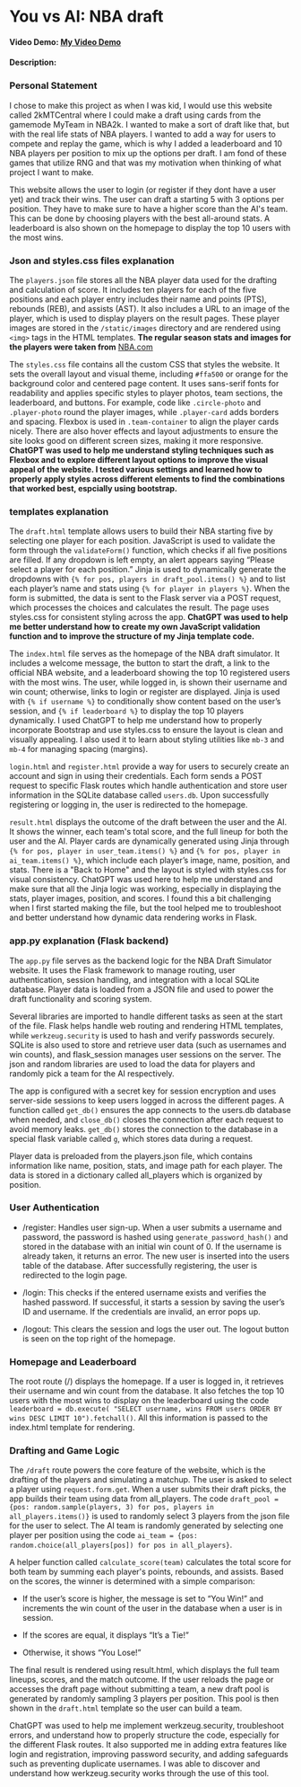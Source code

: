 # You vs AI: NBA draft
#### Video Demo:  [My Video Demo](https://youtu.be/-eNR6ktSaKc?si=r7uYNSc2HzJo-U4z)
#### Description:

### Personal Statement
I chose to make this project as when I was kid, I would use this website called 2kMTCentral where I could make a draft using cards from the gamemode MyTeam in NBA2k. I wanted to make a sort of draft like that, but with the real life stats of NBA players. I wanted to add a way for users to compete and replay the game, which is why I added a leaderboard and 10 NBA players per position to mix up the options per draft. I am fond of these games that utilize RNG and that was my motivation when thinking of what project I want to make.

This website allows the user to login (or register if they dont have a user yet) and track their wins. The user can draft a starting 5 with 3 options per position. They have to make sure to have a higher score than the AI's team. This can be done by choosing players with the best all-around stats. A leaderboard is also shown on the homepage to display the top 10 users with the most wins.

### Json and styles.css files explanation
The `players.json` file stores all the NBA player data used for the drafting and calculation of score. It includes ten players for each of the five positions and each player entry includes their name and points (PTS), rebounds (REB), and assists (AST). It also includes a URL to an image of the player, which is used to display players on the result pages. These player images are stored in the `/static/images` directory and are rendered using `<img>` tags in the HTML templates.
**The regular season stats and images for the players were taken from** [NBA.com](https://ph.global.nba.com/statistics/)

The `styles.css` file contains all the custom CSS that styles the website. It sets the overall layout and visual theme, including `#ffa500` or orange for the background color and centered page content. It uses sans-serif fonts for readability and applies specific styles to player photos, team sections, the leaderboard, and buttons. For example, code like `.circle-photo` and `.player-photo` round the player images, while `.player-card` adds borders and spacing. Flexbox is used in `.team-container` to align the player cards nicely. There are also hover effects and layout adjustments to ensure the site looks good on different screen sizes, making it more responsive. **ChatGPT was used to help me understand styling techniques such as Flexbox and to explore different layout options to improve the visual appeal of the website. I tested various settings and learned how to properly apply styles across different elements to find the combinations that worked best, espcially using bootstrap.**

### templates explanation
The `draft.html` template allows users to build their NBA starting five by selecting one player for each position. JavaScript is used to validate the form through the `validateForm()` function, which checks if all five positions are filled. If any dropdown is left empty, an alert appears saying “Please select a player for each position.” Jinja is used to dynamically generate the dropdowns with `{% for pos, players in draft_pool.items() %}` and to list each player’s name and stats using `{% for player in players %}`. When the form is submitted, the data is sent to the Flask server via a POST request, which processes the choices and calculates the result. The page uses styles.css for consistent styling across the app. **ChatGPT was used to help me better understand how to create my own JavaScript validation function and to improve the structure of my Jinja template code.**

The `index.html` file serves as the homepage of the NBA draft simulator. It includes a welcome message, the button to start the draft, a link to the official NBA website, and a leaderboard showing the top 10 registered users with the most wins. The user, while logged in, is shown their username and win count; otherwise, links to login or register are displayed. Jinja is used with `{% if username %}` to conditionally show content based on the user’s session, and `{% if leaderboard %}` to display the top 10 players dynamically. I used ChatGPT to help me understand how to properly incorporate Bootstrap and use styles.css to ensure the layout is clean  and visually appealing. I also used it to learn about styling utilities like `mb-3` and `mb-4` for managing spacing (margins).

`login.html` and `register.html` provide a way for users to securely create an account and sign in using their credentials. Each form sends a POST request to specific Flask routes which handle authentication and store user information in the SQLite database called `users.db`. Upon successfully registering or logging in, the user is redirected to the homepage.

`result.html` displays the outcome of the draft between the user and the AI. It shows the winner, each team's total score, and the full lineup for both the user and the AI. Player cards are dynamically generated using Jinja through `{% for pos, player in user_team.items() %}` and `{% for pos, player in ai_team.items() %}`, which include each player’s image, name, position, and stats. There is a "Back to Home" and the layout is styled with styles.css for visual consistency. ChatGPT was used here to help me understand and make sure that all the Jinja logic was working, especially in displaying the stats, player images, position, and scores. I found this a bit challenging when I first started making the file, but the tool helped me to troubleshoot and better understand how dynamic data rendering works in Flask.

### app.py explanation (Flask backend)
The `app.py` file serves as the backend logic for the NBA Draft Simulator website. It uses the Flask framework to manage routing, user authentication, session handling, and integration with a local SQLite database. Player data is loaded from a JSON file and used to power the draft functionality and scoring system.

Several libraries are imported to handle different tasks as seen at the start of the file. Flask helps handle web routing and rendering HTML templates, while `werkzeug.security` is used to hash and verify passwords securely. SQLite is also used to store and retrieve user data (such as usernames and win counts), and flask_session manages user sessions on the server. The json and random libraries are used to load the data for players and randomly pick a team for the AI respectively.

The app is configured with a secret key for session encryption and uses server-side sessions to keep users logged in across the different pages. A function called `get_db()` ensures the app connects to the users.db database when needed, and `close_db()` closes the connection after each request to avoid memory leaks. `get_db()` stores the connection to the database in a special flask variable called `g`, which stores data during a request.

Player data is preloaded from the players.json file, which contains information like name, position, stats, and image path for each player. The data is stored in a dictionary called all_players which is organized by position.

### User Authentication
- /register: Handles user sign-up. When a user submits a username and password, the password is hashed using `generate_password_hash()` and stored in the database with an initial win count of 0. If the username is already taken, it returns an error. The new user is inserted into the users table of the database. After successfully registering, the user is redirected to the login page.

- /login: This checks if the entered username exists and verifies the hashed password. If successful, it starts a session by saving the user’s ID and username. If the credentials are invalid, an error pops up.

- /logout: This clears the session and logs the user out. The logout button is seen on the top right of the homepage.

### Homepage and Leaderboard
The root route (/) displays the homepage. If a user is logged in, it retrieves their username and win count from the database. It also fetches the top 10 users with the most wins to display on the leaderboard using the code `leaderboard = db.execute( "SELECT username, wins FROM users ORDER BY wins DESC LIMIT 10").fetchall()`. All this information is passed to the index.html template for rendering.

### Drafting and Game Logic
The `/draft` route powers the core feature of the website, which is the drafting of the players and simulating a matchup. The user is asked to select a player using `request.form.get`. When a user submits their draft picks, the app builds their team using data from all_players. The code `draft_pool = {pos: random.sample(players, 3) for pos, players in all_players.items()}` is used to randomly select 3 players from the json file for the user to select. The AI team is randomly generated by selecting one player per position using the code `ai_team = {pos: random.choice(all_players[pos]) for pos in all_players}`.

A helper function called `calculate_score(team)` calculates the total score for both team by summing each player's points, rebounds, and assists. Based on the scores, the winner is determined with a simple comparison:

- If the user’s score is higher, the message is set to “You Win!” and increments the win count of the user in the database when a user is in session.

- If the scores are equal, it displays “It’s a Tie!”

- Otherwise, it shows “You Lose!”

The final result is rendered using result.html, which displays the full team lineups, scores, and the match outcome. If the user reloads the page or accesses the draft page without submitting a team, a new draft pool is generated by randomly sampling 3 players per position. This pool is then shown in the `draft.html` template so the user can build a team.

ChatGPT was used to help me implement werkzeug.security, troubleshoot errors, and understand how to properly structure the code, especially for the different Flask routes. It also supported me in adding extra features like login and registration, improving password security, and adding safeguards such as preventing duplicate usernames. I was able to discover and understand how werkzeug.security works through the use of this tool.
